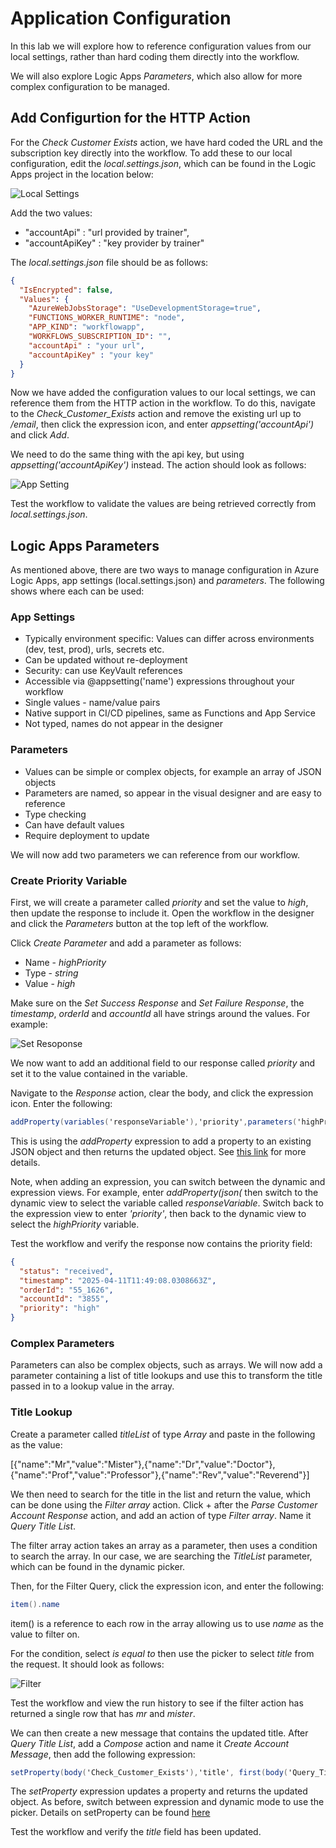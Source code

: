 # Application Configuration

In this lab we will explore how to reference configuration values from our local settings, rather than hard coding them directly into the workflow.

We will also explore Logic Apps *Parameters*, which also allow for more complex configuration to be managed.

## Add Configurtion for the HTTP Action

For the *Check Customer Exists* action, we have hard coded the URL and the subscription key directly into the workflow. To add these to our local configuration, edit the *local.settings.json*, which can be found in the Logic Apps project in the location below:

![Local Settings](<images/Logic App - local settings.png>)

Add the two values:

-    "accountApi" : "url provided by trainer",
-    "accountApiKey" : "key provider by trainer"

The *local.settings.json* file should be as follows:

```json
{
  "IsEncrypted": false,
  "Values": {
    "AzureWebJobsStorage": "UseDevelopmentStorage=true",
    "FUNCTIONS_WORKER_RUNTIME": "node",
    "APP_KIND": "workflowapp",
    "WORKFLOWS_SUBSCRIPTION_ID": "",
    "accountApi" : "your url",
    "accountApiKey" : "your key"
  }
}
```
Now we have added the configuration values to our local settings, we can reference them from the HTTP action in the workflow. To do this, navigate to the *Check_Customer_Exists* action and remove the existing url up to */email*, then click the expression icon, and enter *appsetting('accountApi')* and click *Add*.

We need to do the same thing with the api key, but using *appsetting('accountApiKey')* instead. The action should look as follows:

![App Setting](<images/workflow - appsetting.png>)

Test the workflow to validate the values are being retrieved correctly from *local.settings.json*.

## Logic Apps Parameters

As mentioned above, there are two ways to manage configuration in Azure Logic Apps, app settings (local.settings.json) and *parameters*. The following shows where each can be used:

### App Settings
- Typically environment specific: Values can differ across environments (dev, test, prod), urls, secrets etc.
- Can be updated without re-deployment
- Security: can use KeyVault references
- Accessible via @appsetting('name') expressions throughout your workflow
- Single values - name/value pairs
- Native support in CI/CD pipelines, same as Functions and App Service
- Not typed, names do not appear in the designer

### Parameters
- Values can be simple or complex objects, for example an array of JSON objects
- Parameters are named, so appear in the visual designer and are easy to reference
- Type checking
- Can have default values
- Require deployment to update

We will now add two parameters we can reference from our workflow.

### Create Priority Variable
First, we will create a parameter called *priority* and set the value to *high*, then update the response to include it. Open the workflow in the designer and click the *Parameters* button at the top left of the workflow.

Click *Create Parameter* and add a parameter as follows:

- Name - *highPriority*
- Type - *string*
- Value - *high*

Make sure on the *Set Success Response* and *Set Failure Response*, the *timestamp*, *orderId* and *accountId* all have strings around the values. For example:

![Set Resoponse](<images/Workflow - set response.png>)

We now want to add an additional field to our response called *priority* and set it to the value contained in the variable.

Navigate to the *Response* action, clear the body, and click the expression icon. Enter the following:
```c#
addProperty(variables('responseVariable'),'priority',parameters('highPriority'))
```
This is using the *addProperty* expression to add a property to an existing JSON object and then returns the updated object. See [this link](https://learn.microsoft.com/en-us/azure/logic-apps/workflow-definition-language-functions-reference#addProperty) for more details.


Note, when adding an expression, you can switch between the dynamic and expression views. For example, enter *addProperty(json(* then switch to the dynamic view to select the variable called *responseVariable*. Switch back to the expression view to enter *'priority'*, then back to the dynamic view to select the *highPriority* variable.

Test the workflow and verify the response now contains the priority field:

```json
{
  "status": "received",
  "timestamp": "2025-04-11T11:49:08.0308663Z",
  "orderId": "55_1626",
  "accountId": "3855",
  "priority": "high"
}
```

### Complex Parameters

Parameters can also be complex objects, such as arrays. We will now add a parameter containing a list of title lookups and use this to transform the title passed in to a lookup value in the array.

### Title Lookup

Create a parameter called *titleList* of type *Array* and paste in the following as the value:

[{"name":"Mr","value":"Mister"},{"name":"Dr","value":"Doctor"},{"name":"Prof","value":"Professor"},{"name":"Rev","value":"Reverend"}]

We then need to search for the title in the list and return the value, which can be done using the *Filter array* action. Click + after the *Parse Customer Account Response* action, and add an action of type *Filter array*. Name it *Query Title List*.

The filter array action takes an array as a parameter, then uses a condition to search the array. In our case, we are searching the *TitleList* parameter, which can be found in the dynamic picker.

Then, for the Filter Query, click the expression icon, and enter the following:

```c#
item().name
```

item() is a reference to each row in the array allowing us to use *name* as the value to filter on.

For the condition, select *is equal to* then use the picker to select *title* from the request. It should look as follows:

![Filter](<images/Workflow - Filter.png>)

Test the workflow and view the run history to see if the filter action has returned a single row that has *mr* and *mister*.

We can then create a new message that contains the updated title. After *Query Title List*, add a *Compose* action and name it *Create Account Message*, then add the following expression:

```c#
setProperty(body('Check_Customer_Exists'),'title', first(body('Query_Title_List')).value)
```

The *setProperty* expression updates a property and returns the updated object. As before, switch between expression and dynamic mode to use the picker. Details on setProperty can be found [here](https://learn.microsoft.com/en-us/azure/logic-apps/workflow-definition-language-functions-reference#setproperty)

Test the workflow and verify the *title* field has been updated.
